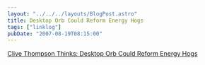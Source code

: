 ```yaml
---
layout: "../../../layouts/BlogPost.astro"
title: Desktop Orb Could Reform Energy Hogs
tags: ["linklog"]
pubDate: "2007-08-19T08:15:00"
---
```


[Clive Thompson Thinks: Desktop Orb Could Reform Energy Hogs](https://www.wired.com/2007/07/st-thompson-5/)
